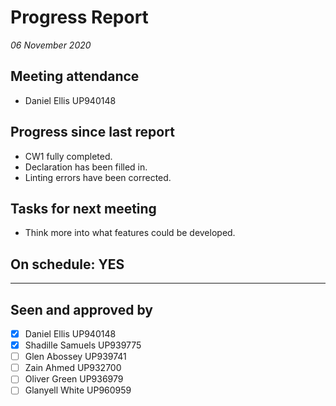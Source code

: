 # Progress Report

*06 November 2020*

## Meeting attendance

* Daniel Ellis UP940148

## Progress since last report

* CW1 fully completed.
* Declaration has been filled in.
* Linting errors have been corrected.

## Tasks for next meeting

* Think more into what features could be developed.

## On schedule: YES

---

## Seen and approved by

* [x] Daniel Ellis UP940148
* [x] Shadille Samuels UP939775
* [ ] Glen Abossey UP939741
* [ ] Zain Ahmed UP932700
* [ ] Oliver Green UP936979
* [ ] Glanyell White UP960959
